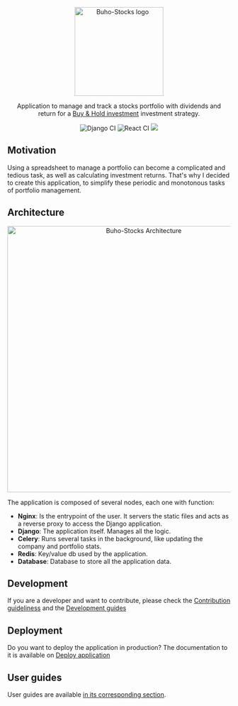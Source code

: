 <p align="center"><img src="https://github.com/user-attachments/assets/07ef9f90-e3b5-4bda-85d8-067369e64b78" alt="Buho-Stocks logo" width="200"/></p>

<p align="center">Application to manage and track a stocks portfolio with dividends and return for a <a href="https://en.wikipedia.org/wiki/Buy_and_hold" title="Wikipedia">Buy & Hold investment</a> investment strategy.</p>

<p align="center">
<img src="https://github.com/bocabitlabs/buho-stocks/actions/workflows/django.yml/badge.svg" href="https://github.com/bocabitlabs/buho-stocks/actions/workflows/django.yml" alt="Django CI"/> <img src="https://github.com/bocabitlabs/buho-stocks/actions/workflows/react.yml/badge.svg" href="https://github.com/bocabitlabs/buho-stocks/actions/workflows/react.yml" alt="React CI"/> <a href="https://codecov.io/github/bocabitlabs/buho-stocks" ><img src="https://codecov.io/github/bocabitlabs/buho-stocks/graph/badge.svg?token=GeXfRGSLzP"/></a>
</p>

## Motivation

Using a spreadsheet to manage a portfolio can become a complicated and tedious task, as well as calculating investment returns. That's why I decided to create this application, to simplify these periodic and monotonous tasks of portfolio management.

## Architecture

<p align="center"><img src="/buho-stocks/img/buho-stocks-architecture.png" alt="Buho-Stocks Architecture" width="600"/></p>

The application is composed of several nodes, each one with function:

- **Nginx**: Is the entrypoint of the user. It servers the static files and acts as a reverse proxy to access the Django application.
- **Django**: The application itself. Manages all the logic.
- **Celery**: Runs several tasks in the background, like updating the company and portfolio stats.
- **Redis**: Key/value db used by the application.
- **Database**: Database to store all the application data.

## Development

If you are a developer and want to contribute, please check the [Contribution guideliness](https://github.com/bocabitlabs/buho-stocks/blob/main/.github/CONTRIBUTING.md) and the [Development guides](./development/index.md)

## Deployment

Do you want to deploy the application in production? The documentation to it is available on [Deploy application](./user-guides/deploy-te-application-docker-compose.md)

## User guides

User guides are available [in its corresponding section](./user-guides/index.md).
